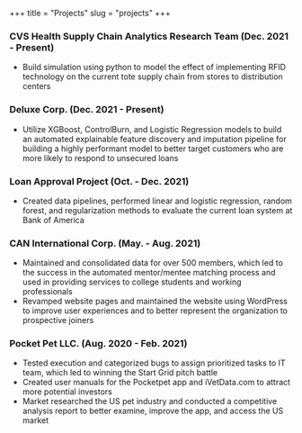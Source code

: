 +++
title = "Projects"
slug = "projects"
+++

### CVS Health Supply Chain Analytics Research Team (Dec. 2021 - Present)
* Build simulation using python to model the effect of implementing RFID technology on the current tote supply chain from stores to distribution centers

### Deluxe Corp. (Dec. 2021 - Present)
* Utilize XGBoost, ControlBurn, and Logistic Regression models to build an automated explainable feature discovery and
imputation pipeline for building a highly performant model to better target customers who are more likely to respond to
unsecured loans

### Loan Approval Project (Oct. - Dec. 2021)
* Created data pipelines, performed linear and logistic regression, random forest, and regularization methods to evaluate the
current loan system at Bank of America


### CAN International Corp. (May. - Aug. 2021)
* Maintained and consolidated data for over 500 members, which led to the success in the automated mentor/mentee
matching process and used in providing services to college students and working professionals
* Revamped website pages and maintained the website using WordPress to improve user experiences and to better represent
the organization to prospective joiners

### Pocket Pet LLC. (Aug. 2020 - Feb. 2021)
* Tested execution and categorized bugs to assign prioritized tasks to IT team, which led to winning the Start Grid pitch
battle
* Created user manuals for the Pocketpet app and iVetData.com to attract more potential investors
* Market researched the US pet industry and conducted a competitive analysis report to better examine, improve the app,
and access the US market


